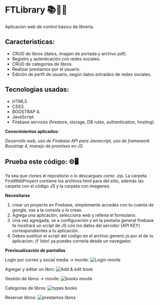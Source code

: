 # FTLibrary 📚📗📘

Aplicacion web de control básico de libreria.

## Caracteristicas: 
- CRUD de libros (datos, imagen de portada y archivo pdf).
- Registro y autenticación con redes sociales. 
- CRUD de categorias de libros. 
- Realizar prestamos por el usuario. 
- Edición de perfil de usuario, según datos extraidos de redes sociales. 

## Tecnologias usadas: 

- HTML5.
- CSS3.
- BOOSTRAP 4.
- JavaScript.
- Firebase services (firestore, storage, DB rules, authentication, hosting).

**Conocimientos aplicados:**

*Desarrollo web, uso de Firebase API para Javascript, uso de framework Boostrap 4, manejo de promises en JS.*

## Prueba este código: ⚙️🖥️ 

Ya sea que clones el repositorio o lo descargues como .zip. 
La carpeta FirstWebProyect contiene los archivos html para del sitio, además las carpeta con el código JS y la carpeta con imagenes. 

**Necesitaras** 
1. crear un proyecto en Firebase, simplemente accedes con tu cuenta de google, vas a la consola y lo creas.
2. Agrega una aplicación, selecciona web y rellena el formulario. 
3. Una vez agregada, ve a configuración y en la pestaña general firebase te mostrará un script de JS con los datos del servidor (API KEY) correspondientes a tu aplicación. 
4. Debes sustituir el script del codigo en el archivo generic.js por el de tu aplicacion. ¡Y listo! ya puedes correrla desde un navegador. 

**Previsualización de pantallas**

Login por correo y social media -> movile: 
![Login movile](https://firebasestorage.googleapis.com/v0/b/webfirstpro.appspot.com/o/ParaCompartirGithubRepository%2FLogin%20responsive.jpeg?alt=media&token=874f8532-f79a-4696-bc65-0b7f7414e391) 

Agregar y editar un libro: 
![Add & edit book](https://firebasestorage.googleapis.com/v0/b/webfirstpro.appspot.com/o/ParaCompartirGithubRepository%2FAdd%20%26%20Edit%20book.png?alt=media&token=17bca348-6d4a-4e3c-8af6-e79bcee669ef)

Gestión de libros -> movile: 
![books movile](https://firebasestorage.googleapis.com/v0/b/webfirstpro.appspot.com/o/ParaCompartirGithubRepository%2FResponsive%20CRUD%20books.png?alt=media&token=42235a4e-4289-48f8-9703-838e5ec4d4fe)

Categorías de libros:
![types books](https://firebasestorage.googleapis.com/v0/b/webfirstpro.appspot.com/o/ParaCompartirGithubRepository%2Fbooks%20types.png?alt=media&token=c0c74cb1-244b-490f-b605-f7c9a53481a3)

Reservar libros: 
![prestamos libros](https://firebasestorage.googleapis.com/v0/b/webfirstpro.appspot.com/o/ParaCompartirGithubRepository%2FPrestamos%20libros.png?alt=media&token=fca0866b-7d25-4e81-8a79-9975c607907d)
